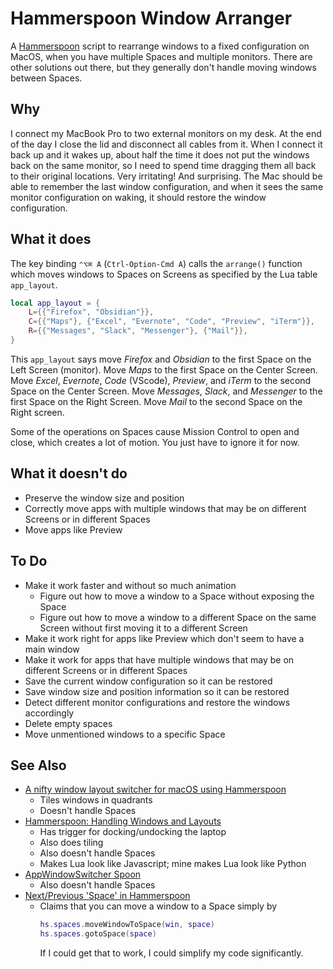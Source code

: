 # Hammerspoon Window Arranger

A [Hammerspoon](https://github.com/Hammerspoon) script to rearrange windows to a
fixed configuration on MacOS, when you have multiple Spaces and multiple
monitors.  There are other solutions out there, but they generally don't handle
moving windows between Spaces.


## Why
I connect my MacBook Pro to two external monitors on my desk.  At the end of the
day I close the lid and disconnect all cables from it.  When I connect it back
up and it wakes up, about half the time it does not put the windows back on the
same monitor, so I need to spend time dragging them all back to their original
locations.  Very irritating!  And surprising.  The Mac should be able to
remember the last window configuration, and when it sees the same monitor
configuration on waking, it should restore the window configuration.


## What it does

The key binding `⌃⌥⌘ A`  (`Ctrl-Option-Cmd A`) calls the `arrange()` function
which moves windows to Spaces on Screens as specified by the Lua table
`app_layout`.

```lua
local app_layout = {
    L={{"Firefox", "Obsidian"}},
    C={{"Maps"}, {"Excel", "Evernote", "Code", "Preview", "iTerm"}},
    R={{"Messages", "Slack", "Messenger"}, {"Mail"}},
}
```

This `app_layout` says move *Firefox* and *Obsidian* to the first Space on the
Left Screen (monitor).  Move *Maps* to the first Space on the Center Screen.
Move *Excel*, *Evernote*, *Code* (VScode), *Preview*, and *iTerm* to the second
Space on the Center Screen.  Move *Messages*, *Slack*, and *Messenger* to the
first Space on the Right Screen.  Move *Mail* to the second Space on the Right
screen.

Some of the operations on Spaces cause Mission Control to open and close, which
creates a lot of motion.  You just have to ignore it for now.


## What it doesn't do
- Preserve the window size and position
- Correctly move apps with multiple windows that may be on different Screens or
  in different Spaces
- Move apps like Preview


## To Do
- Make it work faster and without so much animation
  - Figure out how to move a window to a Space without exposing the Space
  - Figure out how to move a window to a different Space on the same Screen
    without first moving it to a different Screen
- Make it work right for apps like Preview which don't seem to have a main
  window
- Make it work for apps that have multiple windows that may be on different
  Screens or in different Spaces
- Save the current window configuration so it can be restored
- Save window size and position information so it can be restored
- Detect different monitor configurations and restore the windows accordingly
- Delete empty spaces
- Move unmentioned windows to a specific Space


## See Also
- [A nifty window layout switcher for macOS using Hammerspoon](https://shantanugoel.com/2020/08/21/hammerspoon-multiscreen-window-layout-macos/)
  - Tiles windows in quadrants
  - Doesn't handle Spaces
- [Hammerspoon: Handling Windows and Layouts](https://evantravers.com/articles/2020/06/12/hammerspoon-handling-windows-and-layouts/)
  - Has trigger for docking/undocking the laptop
  - Also does tiling
  - Also doesn't handle Spaces
  - Makes Lua look like Javascript; mine makes Lua look like Python
- [AppWindowSwitcher Spoon](https://www.hammerspoon.org/Spoons/AppWindowSwitcher.html)
  - Also doesn't handle Spaces
- [Next/Previous 'Space' in Hammerspoon](https://blog.jverkamp.com/2023/01/30/next/previous-space-in-hammerspoon/)
  - Claims that you can move a window to a Space simply by
    ```lua
    hs.spaces.moveWindowToSpace(win, space)
    hs.spaces.gotoSpace(space)
    ```
    If I could get that to work, I could simplify my code significantly.
